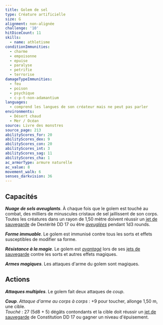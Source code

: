 ```yaml
---
title: Golem de sel
type: Créature artificielle
size: G
alignment: non-alignée
challenge: '10'
hitDiceCount: 11
skills:
  - name: athletisme
conditionImmunities:
  - charme
  - empoisonne
  - epuise
  - paralyse
  - petrifie
  - terrorise
damageTypeImmunities:
  - feu
  - poison
  - psychique
  - c-p-t-non-adamantium
languages:
  - comprend les langues de son créateur mais ne peut pas parler
environments:
  - Désert chaud
  - Mer / Océan
source: Livre des monstres
source_page: 213
abilityScores_for: 20
abilityScores_dex: 9
abilityScores_con: 20
abilityScores_int: 3
abilityScores_sag: 11
abilityScores_cha: 1
ac_armorType: armure naturelle
ac_value: 8
movement_walk: 6
senses_darkvision: 36
---
```

## Capacités
_**Nuage de sels aveuglants**_. À chaque fois que le golem est touché au combat, des milliers de minuscules cristaux de sel jaillissent de son corps. Toutes les créatures dans un rayon de 1,50 mètre doivent réussir un [jet de sauvegarde](/utiliser-les-caracteristiques/#jets-de-sauvegarde) de Dextérité DD 17 ou être [_aveuglées_](/gerer-la-sante-du-personnage/#aveugle) pendant 1d3 rounds.

_**Forme immuable**_. Le golem est immunisé contre tous les sorts et effets susceptibles de modifier sa forme.

_**Résistance à la magie**_. Le golem est [_avantagé_](/utiliser-les-caracteristiques/#avantage-et-desavantage) lors de ses [jets de sauvegarde](/utiliser-les-caracteristiques/#jets-de-sauvegarde) contre les sorts et autres effets magiques.

_**Armes magiques**_. Les attaques d'arme du golem sont magiques.

## Actions
_**Attaques multiples**_. Le golem fait deux attaques de _coup_.

_**Coup**_. _Attaque d'arme au corps à corps_ : +9 pour toucher, allonge 1,50 m, une cible.  
_Touché_ : 27 (5d8 + 5) dégâts contondants et la cible doit réussir un [jet de sauvegarde](/utiliser-les-caracteristiques/#jets-de-sauvegarde) de Constitution DD 17 ou gagner un niveau d'épuisement.
